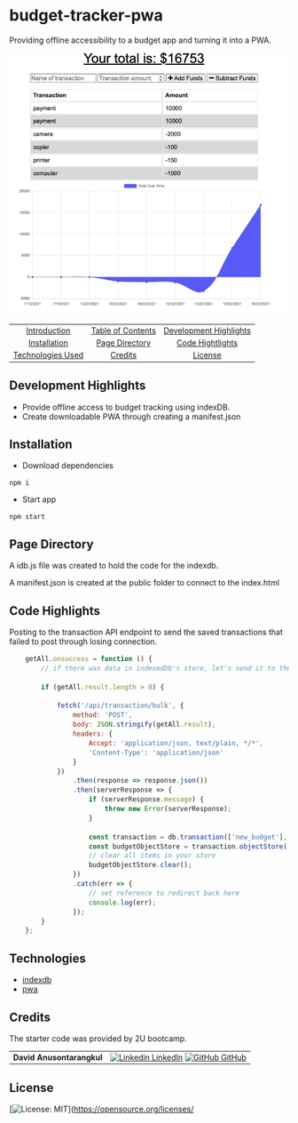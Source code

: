# budget-tracker-pwa

Providing offline accessibility to a budget app and turning it into a PWA.

![screenshot](screenshot.png)

|                                         |                                         |                                                   |
| :-------------------------------------: | :-------------------------------------: | :-----------------------------------------------: |
|   [Introduction](#budget-tracker-pwa)   | [Table of Contents](#table-of-contents) | [Development Highlights](#development-highlights) |
|      [Installation](#installation)      |    [Page Directory](#page-directory)    |       [Code Hightlights](#code-highlights)        |
| [Technologies Used](#Technologies-Used) |           [Credits](#Credits)           |                [License](#License)                |

## Development Highlights

- Provide offline access to budget tracking using indexDB.
- Create downloadable PWA through creating a manifest.json

## Installation

- Download dependencies

```
npm i
```

- Start app

```
npm start
```

## Page Directory

A idb.js file was created to hold the code for the indexdb.

A manifest.json is created at the public folder to connect to the index.html

## Code Highlights

Posting to the transaction API endpoint to send the saved transactions that failed to post through losing connection.

```JavaScript
    getAll.onsuccess = function () {
        // if there was data in indexedDb's store, let's send it to the api server

        if (getAll.result.length > 0) {

            fetch('/api/transaction/bulk', {
                method: 'POST',
                body: JSON.stringify(getAll.result),
                headers: {
                    Accept: 'application/json, text/plain, */*',
                    'Content-Type': 'application/json'
                }
            })
                .then(response => response.json())
                .then(serverResponse => {
                    if (serverResponse.message) {
                        throw new Error(serverResponse);
                    }

                    const transaction = db.transaction(['new_budget'], 'readwrite');
                    const budgetObjectStore = transaction.objectStore('new_budget');
                    // clear all items in your store
                    budgetObjectStore.clear();
                })
                .catch(err => {
                    // set reference to redirect back here
                    console.log(err);
                });
        }
    };
```

## Technologies

- [indexdb](https://developer.mozilla.org/en-US/docs/Web/API/IndexedDB_API)
- [pwa](https://web.dev/progressive-web-apps/)

## Credits

The starter code was provided by 2U bootcamp.

|                           |                                                                                                                                                                                                       |
| ------------------------- | ----------------------------------------------------------------------------------------------------------------------------------------------------------------------------------------------------- |
| **David Anusontarangkul** | [![Linkedin](https://i.stack.imgur.com/gVE0j.png) LinkedIn](https://www.linkedin.com/in/anusontarangkul/) [![GitHub](https://i.stack.imgur.com/tskMh.png) GitHub](https://github.com/anusontarangkul) |

## License

[![License: MIT](https://img.shields.io/badge/License-MIT-yellow.svg)](https://opensource.org/licenses/
